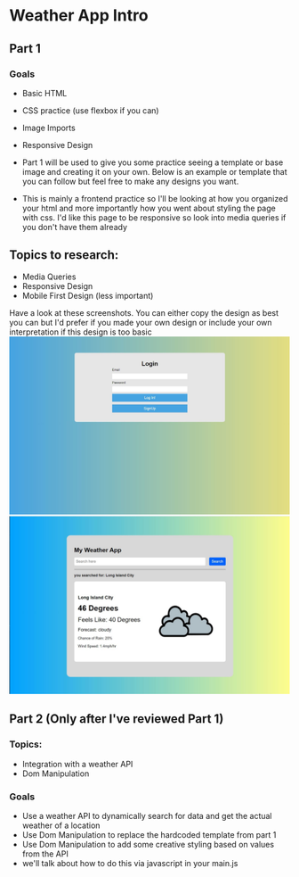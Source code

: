 # Weather App Intro

## Part 1
### Goals
- Basic HTML 
- CSS practice (use flexbox if you can)
- Image Imports
- Responsive Design 

- Part 1 will be used to give you some practice seeing a template or base image and creating it on your own. Below is an example or template that you can follow but feel free to make any designs you want. 
- This is mainly a frontend practice so I'll be looking at how you organized your html and more importantly how you went about styling the page with css. I'd like this page to be responsive so look into media queries if you don't have them already 


## Topics to research:
- Media Queries 
- Responsive Design 
- Mobile First Design (less important) 

Have a look at these screenshots. You can either copy the design as best you can but I'd prefer if you made your own design or include your own interpretation if this design is too basic 
![alt text](./screenshots/login.JPG)
![alt text](./screenshots/weather.JPG)


## Part 2 (Only after I've reviewed Part 1)
### Topics:
- Integration with a weather API
- Dom Manipulation

### Goals
- Use a weather API to dynamically search for data and get the actual weather of a location
- Use Dom Manipulation to replace the hardcoded template from part 1
- Use Dom Manipulation to add some creative styling based on values from the API 
- we'll talk about how to do this via javascript in your main.js